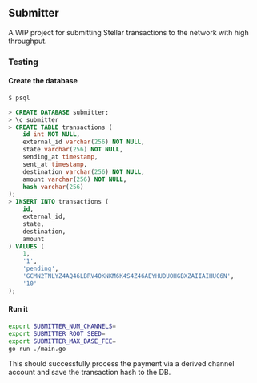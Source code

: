 ## Submitter

A WIP project for submitting Stellar transactions to the network with high throughput.

### Testing

#### Create the database

```sh
$ psql
```

```sql
> CREATE DATABASE submitter;
> \c submitter
> CREATE TABLE transactions (
    id int NOT NULL,
    external_id varchar(256) NOT NULL,
    state varchar(256) NOT NULL,
    sending_at timestamp,
    sent_at timestamp,
    destination varchar(256) NOT NULL,
    amount varchar(256) NOT NULL,
    hash varchar(256)
);
> INSERT INTO transactions (
    id, 
    external_id, 
    state, 
    destination, 
    amount
) VALUES (
    1, 
    '1', 
    'pending', 
    'GCMN2TNLYZ4AQ46LBRV4OKNKM6K4S4Z46AEYHUDUOHGBXZAIIAIHUC6N', 
    '10'
);
```

#### Run it

```sh
export SUBMITTER_NUM_CHANNELS=
export SUBMITTER_ROOT_SEED=
export SUBMITTER_MAX_BASE_FEE=
go run ./main.go
```

This should successfully process the payment via a derived channel account and save the transaction hash to the DB.